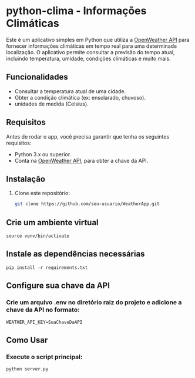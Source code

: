# python-clima - Informações Climáticas

Este é um aplicativo simples em Python que utiliza a [OpenWeather API](https://home.openweathermap.org/) para fornecer informações climáticas em tempo real para uma determinada localização. O aplicativo permite consultar a previsão do tempo atual, incluindo temperatura, umidade, condições climáticas e muito mais.

## Funcionalidades

- Consultar a temperatura atual de uma cidade.
- Obter a condição climática (ex: ensolarado, chuvoso).
- unidades de medida (Celsius).

## Requisitos

Antes de rodar o app, você precisa garantir que tenha os seguintes requisitos:

- Python 3.x ou superior.
- Conta na [OpenWeather API](https://home.openweathermap.org/), para obter a chave da API.


## Instalação

1. Clone este repositório:

   ```bash
   git clone https://github.com/seu-usuario/WeatherApp.git

## Crie um ambiente virtual 

    source venv/bin/activate

## Instale as dependências necessárias

    pip install -r requirements.txt

## Configure sua chave da API

### Crie um arquivo .env no diretório raiz do projeto e adicione a chave da API no formato:

    WEATHER_API_KEY=SuaChaveDaAPI


## Como Usar

### Execute o script principal:

    python server.py
